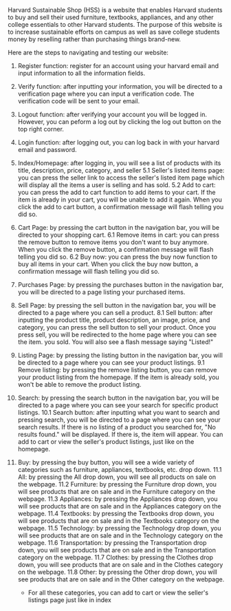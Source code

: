 Harvard Sustainable Shop (HSS) is a website that enables Harvard students to buy and sell their used furniture, textbooks, appliances, and any other college essentials to other Harvard students. The purpose of this website is to increase sustainable efforts on campus as well as save college students money by reselling rather than purchasing things brand-new.

Here are the steps to navigating and testing our website:
1. Register function: register for an account using your harvard email and input information to all the information fields.

2. Verify function: after inputting your information, you will be directed to a verification page where you can input a verification code. The verification code will be sent to your email.

3. Logout function: after verifying your account you will be logged in. However, you can peform a log out by clicking the log out button on the top right corner.

4. Login function: after logging out, you can log back in with your harvard email and password.

5. Index/Homepage: after logging in, you will see a list of products with its title, description, price, category, and seller
    5.1 Seller's listed items page: you can press the seller link to access the seller's listed item page which will display all the items a user is selling and has sold.
    5.2 Add to cart: you can press the add to cart function to add items to your cart. If the item is already in your cart, you will be unable to add it again. When you click the add to cart button, a confirmation message will flash telling you did so.

6. Cart Page: by pressing the cart button in the navigation bar, you will be directed to your shopping cart.
    6.1 Remove items in cart: you can press the remove button to remove items you don't want to buy anymore. When you click the remove button, a confirmation message will flash telling you did so.
    6.2 Buy now: you can press the buy now function to buy all items in your cart. When you click the buy now button, a confirmation message will flash telling you did so.

7. Purchases Page: by pressing the purchases button in the navigation bar, you will be directed to a page listing your purchased items.

8. Sell Page: by pressing the sell button in the navigation bar, you will be directed to a page where you can sell a product.
    8.1 Sell button: after inputting the product title, product description, an image, price, and category, you can press the sell button to sell your product. Once you press sell, you will be redirected to the home page where you can see the item. you sold. You will also see a flash message saying "Listed!"

9. Listing Page: by pressing the listing button in the navigation bar, you will be directed to a page where you can see your product listings.
    9.1 Remove listing: by pressing the remove listing button, you can remove your product listing from the homepage. If the item is already sold, you won't be able to remove the product listing.

10. Search: by pressing the search button in the navigation bar, you will be directed to a page where you can see your search for specific product listings.
    10.1 Search button: after inputting what you want to search and pressing search, you will be directed to a page where you can see your search results. If there is no listing of a product you searched for, "No results found." will be displayed. If there is, the item will appear. You can add to cart or view the seller's product listings, just like on the homepage.

11. Buy: by pressing the buy button, you will see a wide variety of categories such as furniture, appliances, textbooks, etc. drop down.
    11.1 All: by pressing the All drop down, you will see all products on sale on the webpage.
    11.2 Furniture: by pressing the Furniture drop down, you will see products that are on sale and in the Furniture category on the webpage.
    11.3 Appliances: by pressing the Appliances drop down, you will see products that are on sale and in the Appliances category on the webpage.
    11.4 Textbooks: by pressing the Textbooks drop down, you will see products that are on sale and in the Textbooks category on the webpage.
    11.5 Technology: by pressing the Technology drop down, you will see products that are on sale and in the Technology category on the webpage.
    11.6 Transportation: by pressing the Transportation drop down, you will see products that are on sale and in the Transportation category on the webpage.
    11.7 Clothes: by pressing the Clothes drop down, you will see products that are on sale and in the Clothes category on the webpage.
    11.8 Other: by pressing the Other drop down, you will see products that are on sale and in the Other category on the webpage.
    * For all these categories, you can add to cart or view the seller's listings page just like in index
